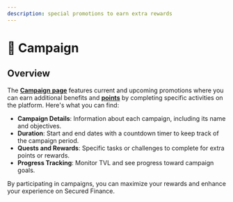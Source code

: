 ```yaml
---
description: special promotions to earn extra rewards
---
```


# 📣 Campaign

## Overview

The [**Campaign** **page**](https://app.secured.finance/campaign/) features current and upcoming promotions where you can earn additional benefits and [**points**](points.md) by completing specific activities on the platform. Here's what you can find:

* **Campaign Details**: Information about each campaign, including its name and objectives.
* **Duration**: Start and end dates with a countdown timer to keep track of the campaign period.
* **Quests and Rewards**: Specific tasks or challenges to complete for extra points or rewards.
* **Progress Tracking**: Monitor TVL and see progress toward campaign goals.

By participating in campaigns, you can maximize your rewards and enhance your experience on Secured Finance.
